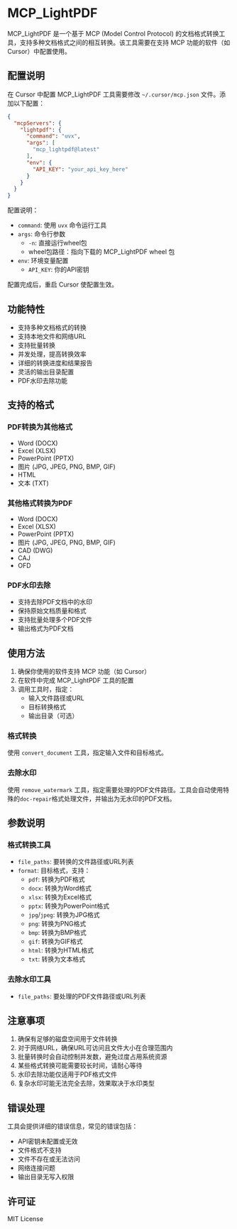 # MCP_LightPDF

MCP_LightPDF 是一个基于 MCP (Model Control Protocol) 的文档格式转换工具，支持多种文档格式之间的相互转换。该工具需要在支持 MCP 功能的软件（如 Cursor）中配置使用。

## 配置说明

在 Cursor 中配置 MCP_LightPDF 工具需要修改 `~/.cursor/mcp.json` 文件。添加以下配置：

```json
{
  "mcpServers": {
    "lightpdf": {
      "command": "uvx",
      "args": [
        "mcp_lightpdf@latest"
      ],
      "env": {
        "API_KEY": "your_api_key_here"
      }
    }
  }
}
```

配置说明：
- `command`: 使用 `uvx` 命令运行工具
- `args`: 命令行参数
  - `-n`: 直接运行wheel包
  - wheel包路径：指向下载的 MCP_LightPDF wheel 包
- `env`: 环境变量配置
  - `API_KEY`: 你的API密钥

配置完成后，重启 Cursor 使配置生效。

## 功能特性

- 支持多种文档格式的转换
- 支持本地文件和网络URL
- 支持批量转换
- 并发处理，提高转换效率
- 详细的转换进度和结果报告
- 灵活的输出目录配置
- PDF水印去除功能

## 支持的格式

### PDF转换为其他格式
- Word (DOCX)
- Excel (XLSX)
- PowerPoint (PPTX)
- 图片 (JPG, JPEG, PNG, BMP, GIF)
- HTML
- 文本 (TXT)

### 其他格式转换为PDF
- Word (DOCX)
- Excel (XLSX)
- PowerPoint (PPTX)
- 图片 (JPG, JPEG, PNG, BMP, GIF)
- CAD (DWG)
- CAJ
- OFD

### PDF水印去除
- 支持去除PDF文档中的水印
- 保持原始文档质量和格式
- 支持批量处理多个PDF文件
- 输出格式为PDF文档

## 使用方法

1. 确保你使用的软件支持 MCP 功能（如 Cursor）
2. 在软件中完成 MCP_LightPDF 工具的配置
3. 调用工具时，指定：
   - 输入文件路径或URL
   - 目标转换格式
   - 输出目录（可选）

### 格式转换
使用 `convert_document` 工具，指定输入文件和目标格式。

### 去除水印
使用 `remove_watermark` 工具，指定需要处理的PDF文件路径。工具会自动使用特殊的`doc-repair`格式处理文件，并输出为无水印的PDF文档。

## 参数说明

### 格式转换工具
- `file_paths`: 要转换的文件路径或URL列表
- `format`: 目标格式，支持：
  - `pdf`: 转换为PDF格式
  - `docx`: 转换为Word格式
  - `xlsx`: 转换为Excel格式
  - `pptx`: 转换为PowerPoint格式
  - `jpg`/`jpeg`: 转换为JPG格式
  - `png`: 转换为PNG格式
  - `bmp`: 转换为BMP格式
  - `gif`: 转换为GIF格式
  - `html`: 转换为HTML格式
  - `txt`: 转换为文本格式

### 去除水印工具
- `file_paths`: 要处理的PDF文件路径或URL列表

## 注意事项

1. 确保有足够的磁盘空间用于文件转换
2. 对于网络URL，确保URL可访问且文件大小在合理范围内
3. 批量转换时会自动控制并发数，避免过度占用系统资源
4. 某些格式转换可能需要较长时间，请耐心等待
5. 水印去除功能仅适用于PDF格式文件
6. 复杂水印可能无法完全去除，效果取决于水印类型

## 错误处理

工具会提供详细的错误信息，常见的错误包括：

- API密钥未配置或无效
- 文件格式不支持
- 文件不存在或无法访问
- 网络连接问题
- 输出目录无写入权限

## 许可证

MIT License
